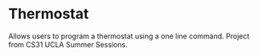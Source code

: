 # Thermostat
Allows users to program a thermostat using a one line command. Project from CS31 UCLA Summer Sessions.
